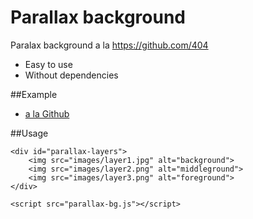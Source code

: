 # Parallax background
Paralax background a la https://github.com/404

- Easy to use
- Without dependencies

##Example
- [a la Github](#)

##Usage

```
<div id="parallax-layers">
	<img src="images/layer1.jpg" alt="background">
	<img src="images/layer2.png" alt="middleground">
	<img src="images/layer3.png" alt="foreground">
</div>

<script src="parallax-bg.js"></script>
```

